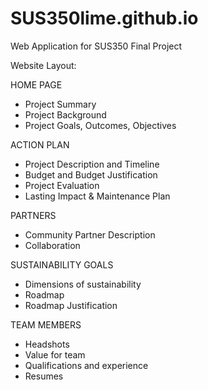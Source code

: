# SUS350lime.github.io
Web Application for SUS350 Final Project

Website Layout:

HOME PAGE
- Project Summary
- Project Background
- Project Goals, Outcomes, Objectives

ACTION PLAN
- Project Description and Timeline
- Budget and Budget Justification
- Project Evaluation
- Lasting Impact & Maintenance Plan

PARTNERS 
- Community Partner Description
- Collaboration

SUSTAINABILITY GOALS
- Dimensions of sustainability
- Roadmap
- Roadmap Justification

TEAM MEMBERS
- Headshots
- Value for team
- Qualifications and experience
- Resumes
